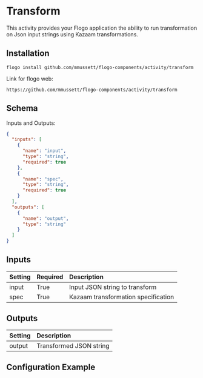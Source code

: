 # Transform
This activity provides your Flogo application the ability to run transformation on Json input strings using Kazaam transformations.

## Installation

```
flogo install github.com/mmussett/flogo-components/activity/transform
```

Link for flogo web:

```
https://github.com/mmussett/flogo-components/activity/transform
```


## Schema
Inputs and Outputs:

```json
{
  "inputs": [
    {
      "name": "input",
      "type": "string",
      "required": true
    },
    {
      "name": "spec",
      "type": "string",
      "required": true
    }
  ],
  "outputs": [
    {
      "name": "output",
      "type": "string"
    }
  ]
}

```

## Inputs
| Setting     | Required | Description    |
|:------------|:---------|:---------------|
| input     | True | Input JSON string to transform |
| spec | True | Kazaam transformation specification   |

## Outputs
| Setting     | Description    |
|:------------|:---------------|
| output | Transformed JSON string

## Configuration Example
```json
```
